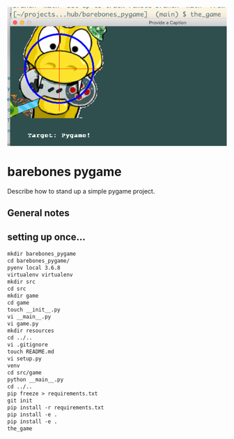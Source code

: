 ![Screen Capture](screen_capture.png)

# barebones pygame

Describe how to stand up a simple pygame project.

## General notes


## setting up once...

```
mkdir barebones_pygame
cd barebones_pygame/
pyenv local 3.6.8
virtualenv virtualenv
mkdir src
cd src
mkdir game
cd game
touch __init__.py
vi __main__.py
vi game.py
mkdir resources
cd ../..
vi .gitignore
touch README.md
vi setup.py
venv
cd src/game
python __main__.py
cd ../..
pip freeze > requirements.txt
git init
pip install -r requirements.txt
pip install -e .
pip install -e .
the_game

```

